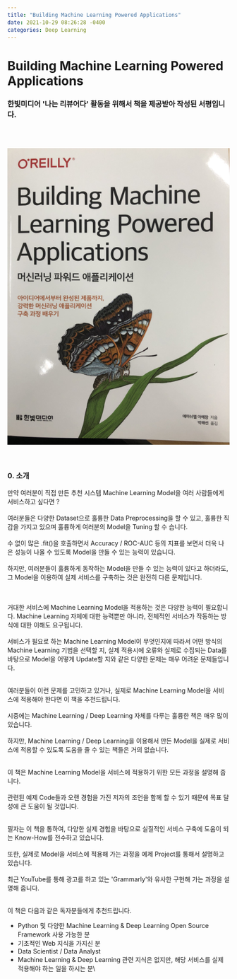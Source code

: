 ```yaml
---
title: "Building Machine Learning Powered Applications"
date: 2021-10-29 08:26:28 -0400
categories: Deep Learning
---
```

# Building Machine Learning Powered Applications

### 한빛미디어 '나는 리뷰어다' 활동을 위해서 책을 제공받아 작성된 서평입니다.

<br>
<br>

<p align="center">
  <img src="/assets/Book_Review_Assets/Book_Review_Building_Machine_Learning_Powered_Applications.png">
</p>

<br>

### 0. 소개

만약 여러분이 직접 만든 추천 시스템 Machine Learning Model을 여러 사람들에게 서비스하고 싶다면 ?
<br>
<br>
여러분들은 다양한 Dataset으로 훌륭한 Data Preprocessing을 할 수 있고, 훌륭한 직감을 가지고 있으며 훌륭하게 여러분의 Model을 Tuning 할 수 습니다.
<br>
<br>
수 없이 많은 .fit()을 호출하면서 Accuracy / ROC-AUC 등의 지표를 보면서 더욱 나은 성능이 나올 수 있도록 Model을 만들 수 있는 능력이 있습니다.
<br>
<br>
하지만, 여러분들이 훌륭하게 동작하는 Model을 만들 수 있는 능력이 있다고 하더라도, 그 Model을 이용하여 실제 서비스를 구축하는 것은 완전히 다른 문제입니다.
<br>
<br>
<br>

거대한 서비스에 Machine Learning Model을 적용하는 것은 다양한 능력이 필요합니다. Machine Learning 자체에 대한 능력뿐만 아니라, 전체적인 서비스가 작동하는 방식에 대한 이해도 요구됩니다. 
<br>
<br>
서비스가 필요로 하는 Machine Learning Model이 무엇인지에 따라서 어떤 방식의 Machine Learning 기법을 선택할 지, 
실제 적용시에 오류와 실제로 수집되는 Data를 바탕으로 Model을 어떻게 Update할 지와 같은 다양한 문제는 매우 어려운 문제들입니다.
<br>
<br>

여러분들이 이런 문제를 고민하고 있거나, 실제로 Machine Learning Model을 서비스에 적용해야 한다면 이 책을 추천드립니다.
<br>
<br>
시중에는 Machine Learning / Deep Learning 자체를 다루는 훌륭한 책은 매우 많이 있습니다.
<br>
<br>
하지만, Machine Learning / Deep Learning을 이용해서 만든 Model을 실제로 서비스에 적용할 수 있도록 도움을 줄 수 있는 책들은 거의 없습니다.
<br>
<br>

이 책은 Machine Learning Model을 서비스에 적용하기 위한 모든 과정을 설명해 줍니다.
<br>
<br>
관련된 예제 Code들과 오랜 경험을 가진 저자의 조언을 함께 할 수 있기 때문에 목표 달성에 큰 도움이 될 것입니다.
<br>
<br>

필자는 이 책을 통하여, 다양한 실제 경험을 바탕으로 실질적인 서비스 구축에 도움이 되는 Know-How를 전수하고 있습니다.
<br>
<br>
또한, 실제로 Model을 서비스에 적용해 가는 과정을 예제 Project를 통해서 설명하고 있습니다.
<br>
<br>
최근 YouTube를 통해 광고를 하고 있는 'Grammarly'와 유사한 구현해 가는 과정을 설명해 줍니다.
<br>
<br>

이 책은 다음과 같은 독자분들에게 추천드립니다.
 - Python 및 다양한 Machine Learning & Deep Learning Open Source Framework 사용 가능한 분
 - 기초적인 Web 지식을 가지신 분
 - Data Scientist / Data Analyst
 - Machine Learning & Deep Learning 관련 지식은 없지만, 해당 서비스를 실제 적용해야 하는 일을 하시는 분\

<br>
<br>
<br>

